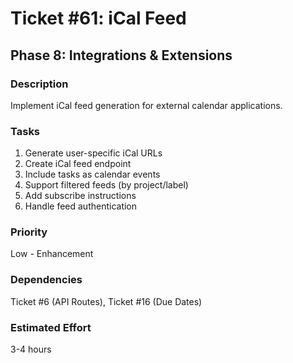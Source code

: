# Ticket #61: iCal Feed

## Phase 8: Integrations & Extensions

### Description

Implement iCal feed generation for external calendar applications.

### Tasks

1. Generate user-specific iCal URLs
2. Create iCal feed endpoint
3. Include tasks as calendar events
4. Support filtered feeds (by project/label)
5. Add subscribe instructions
6. Handle feed authentication

### Priority

Low - Enhancement

### Dependencies

Ticket #6 (API Routes), Ticket #16 (Due Dates)

### Estimated Effort

3-4 hours
